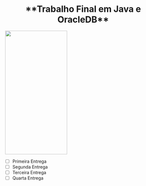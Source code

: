 <h1 align="center"> **Trabalho Final em Java e OracleDB** </h1>
<img src="https://logowik.com/java-vector-logo-1028.html" data-canonical-src="https://logowik.com/java-vector-logo-1028.html" width="200" height="400" />



- [ ] Primeira Entrega
- [ ] Segunda Entrega
- [ ] Terceira Entrega
- [ ] Quarta Entrega
